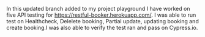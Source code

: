 In this updated branch added to my project playground I have worked on five API testing for https://restful-booker.herokuapp.com/. I was able to run test on Healthcheck, Delelete booking,
Partial update, updating booking and create booking.I was also able to verify the test ran and pass on Cypress.io.
